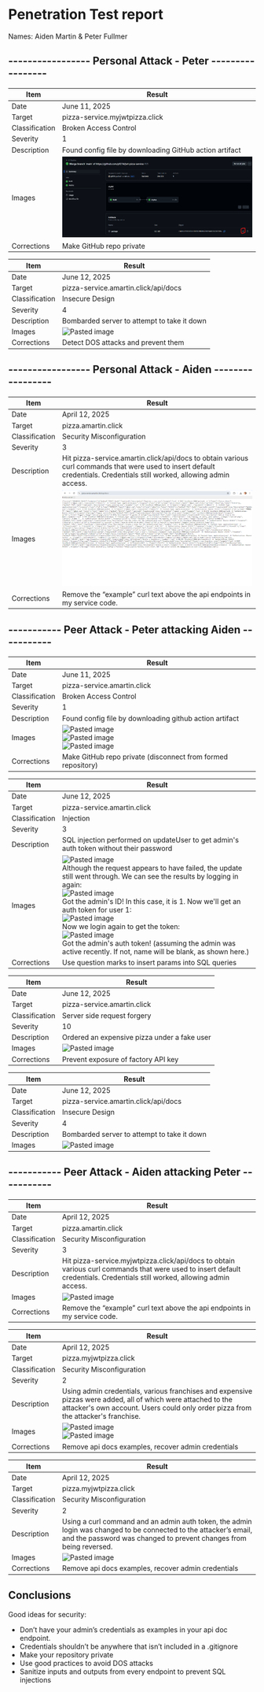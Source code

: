 # Penetration Test report

Names: Aiden Martin & Peter Fullmer

## ----------------- Personal Attack - Peter -----------------

| Item           | Result                                                  |
| -------------- | ------------------------------------------------------- |
| Date           | June 11, 2025                                           |
| Target         | pizza-service.myjwtpizza.click                          |
| Classification | Broken Access Control                                   |
| Severity       | 1                                                       |
| Description    | Found config file by downloading GitHub action artifact |
| Images         | ![Pasted image](Pasted%20image%2020250415140309.png)    |
| Corrections    | Make GitHub repo private                                |

| Item           | Result                                             |
| -------------- | -------------------------------------------------- |
| Date           | June 12, 2025                                      |
| Target         | pizza-service.amartin.click/api/docs               |
| Classification | Insecure Design                                    |
| Severity       | 4                                                  |
| Description    | Bombarded server to attempt to take it down        |
| Images         | ![Pasted image](Pasted%20image%20250412145248.png) |
| Corrections    | Detect DOS attacks and prevent them                |

## ----------------- Personal Attack - Aiden -----------------

| Item           | Result                                                                                                                                                                  |
| -------------- | ----------------------------------------------------------------------------------------------------------------------------------------------------------------------- |
| Date           | April 12, 2025                                                                                                                                                          |
| Target         | pizza.amartin.click                                                                                                                                                     |
| Classification | Security Misconfiguration                                                                                                                                               |
| Severity       | 3                                                                                                                                                                       |
| Description    | Hit pizza-service.amartin.click/api/docs to obtain various curl commands that were used to insert default credentials. Credentials still worked, allowing admin access. |
| Images         | ![Pasted image](Pasted%20image%2020250415141937.png)                                                                                                                      |
| Corrections    | Remove the “example” curl text above the api endpoints in my service code.                                                                                              |

## ----------- Peer Attack - Peter attacking Aiden -----------

| Item           | Result                                                                                                                                                             |
| -------------- | ------------------------------------------------------------------------------------------------------------------------------------------------------------------ |
| Date           | June 11, 2025                                                                                                                                                      |
| Target         | pizza-service.amartin.click                                                                                                                                        |
| Classification | Broken Access Control                                                                                                                                              |
| Severity       | 1                                                                                                                                                                  |
| Description    | Found config file by downloading github action artifact                                                                                                            |
| Images         | ![Pasted image](Pasted%20image%20250412123734.png)<br>![Pasted image](Pasted%20image%20250412123812.png)<br>![Pasted image](Pasted%20image%20250412124821.png)<br> |
| Corrections    | Make GitHub repo private (disconnect from formed repository)                                                                                                       |

| Item           | Result                                                                                                                                                                                                                                                                                                                                                                                                                                                                                                                                                                                            |
| -------------- | ------------------------------------------------------------------------------------------------------------------------------------------------------------------------------------------------------------------------------------------------------------------------------------------------------------------------------------------------------------------------------------------------------------------------------------------------------------------------------------------------------------------------------------------------------------------------------------------------- |
| Date           | June 12, 2025                                                                                                                                                                                                                                                                                                                                                                                                                                                                                                                                                                                     |
| Target         | pizza-service.amartin.click                                                                                                                                                                                                                                                                                                                                                                                                                                                                                                                                                                       |
| Classification | Injection                                                                                                                                                                                                                                                                                                                                                                                                                                                                                                                                                                                         |
| Severity       | 3                                                                                                                                                                                                                                                                                                                                                                                                                                                                                                                                                                                                 |
| Description    | SQL injection performed on updateUser to get admin's auth token without their password                                                                                                                                                                                                                                                                                                                                                                                                                                                                                                            |
| Images         | ![Pasted image](Pasted%20image%20250412134438.png)<br>Although the request appears to have failed, the update still went through. We can see the results by logging in again:<br>![Pasted image](Pasted%20image%20250412134601.png)<br>Got the admin's ID! In this case, it is 1. Now we'll get an auth token for user 1:<br>![Pasted image](Pasted%20image%20250412135041.png)<br>Now we login again to get the token:<br>![Pasted image](Pasted%20image%20250412135136.png)<br>Got the admin's auth token! (assuming the admin was active recently. If not, name will be blank, as shown here.) |
| Corrections    | Use question marks to insert params into SQL queries                                                                                                                                                                                                                                                                                                                                                                                                                                                                                                                                              |

| Item           | Result                                             |
| -------------- | -------------------------------------------------- |
| Date           | June 12, 2025                                      |
| Target         | pizza-service.amartin.click                        |
| Classification | Server side request forgery                        |
| Severity       | 10                                                 |
| Description    | Ordered an expensive pizza under a fake user       |
| Images         | ![Pasted image](Pasted%20image%20250412142518.png) |
| Corrections    | Prevent exposure of factory API key                |

| Item           | Result                                             |
| -------------- | -------------------------------------------------- |
| Date           | June 12, 2025                                      |
| Target         | pizza-service.amartin.click/api/docs               |
| Classification | Insecure Design                                    |
| Severity       | 4                                                  |
| Description    | Bombarded server to attempt to take it down        |
| Images         | ![Pasted image](Pasted%20image%20250412145248.png) |

## ----------- Peer Attack - Aiden attacking Peter -----------

| Item           | Result                                                                                                                                                                     |
| -------------- | -------------------------------------------------------------------------------------------------------------------------------------------------------------------------- |
| Date           | April 12, 2025                                                                                                                                                             |
| Target         | pizza.amartin.click                                                                                                                                                        |
| Classification | Security Misconfiguration                                                                                                                                                  |
| Severity       | 3                                                                                                                                                                          |
| Description    | Hit pizza-service.myjwtpizza.click/api/docs to obtain various curl commands that were used to insert default credentials. Credentials still worked, allowing admin access. |
| Images         | ![Pasted image](Pasted%20image%20250415141937.png)                                                                                                                         |
| Corrections    | Remove the “example” curl text above the api endpoints in my service code.                                                                                                 |

| Item           | Result                                                                                                                                                                                             |
| -------------- | -------------------------------------------------------------------------------------------------------------------------------------------------------------------------------------------------- |
| Date           | April 12, 2025                                                                                                                                                                                     |
| Target         | pizza.myjwtpizza.click                                                                                                                                                                             |
| Classification | Security Misconfiguration                                                                                                                                                                          |
| Severity       | 2                                                                                                                                                                                                  |
| Description    | Using admin credentials, various franchises and expensive pizzas were added, all of which were attached to the attacker's own account. Users could only order pizza from the attacker's franchise. |
| Images         | ![Pasted image](Pasted%20image%20250415142531.png)<br>![Pasted image](Pasted%20image%20250415142614.png)                                                                                           |
| Corrections    | Remove api docs examples, recover admin credentials                                                                                                                                                |

| Item           | Result                                                                                                                                                                                  |
| -------------- | --------------------------------------------------------------------------------------------------------------------------------------------------------------------------------------- |
| Date           | April 12, 2025                                                                                                                                                                          |
| Target         | pizza.myjwtpizza.click                                                                                                                                                                  |
| Classification | Security Misconfiguration                                                                                                                                                               |
| Severity       | 2                                                                                                                                                                                       |
| Description    | Using a curl command and an admin auth token, the admin login was changed to be connected to the attacker’s email, and the password was changed to prevent changes from being reversed. |
| Images         | ![Pasted image](Pasted%20image%20250415142842.png)                                                                                                                                      |
| Corrections    | Remove api docs examples, recover admin credentials                                                                                                                                     |

## Conclusions

Good ideas for security:

- Don’t have your admin’s credentials as examples in your api doc endpoint.
- Credentials shouldn’t be anywhere that isn’t included in a .gitignore
- Make your repository private
- Use good practices to avoid DOS attacks
- Sanitize inputs and outputs from every endpoint to prevent SQL injections
